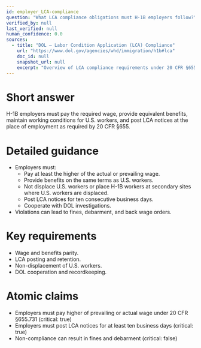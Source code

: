 ```yaml
---
id: employer_LCA-compliance
question: "What LCA compliance obligations must H-1B employers follow?"
verified_by: null
last_verified: null
human_confidence: 0.0
sources:
  - title: "DOL – Labor Condition Application (LCA) Compliance"
    url: "https://www.dol.gov/agencies/whd/immigration/h1b#lca"
    doc_id: null
    snapshot_url: null
    excerpt: "Overview of LCA compliance requirements under 20 CFR §655 Subparts H and I."
---
```


# Short answer
H-1B employers must pay the required wage, provide equivalent benefits, maintain working conditions for U.S. workers, and post LCA notices at the place of employment as required by 20 CFR §655.

# Detailed guidance
- Employers must:
  - Pay at least the higher of the actual or prevailing wage.
  - Provide benefits on the same terms as U.S. workers.
  - Not displace U.S. workers or place H-1B workers at secondary sites where U.S. workers are displaced.
  - Post LCA notices for ten consecutive business days.
  - Cooperate with DOL investigations.
- Violations can lead to fines, debarment, and back wage orders.

# Key requirements
- Wage and benefits parity.  
- LCA posting and retention.  
- Non-displacement of U.S. workers.  
- DOL cooperation and recordkeeping.

# Atomic claims
- Employers must pay higher of prevailing or actual wage under 20 CFR §655.731 (critical: true)
- Employers must post LCA notices for at least ten business days (critical: true)
- Non-compliance can result in fines and debarment (critical: false)

